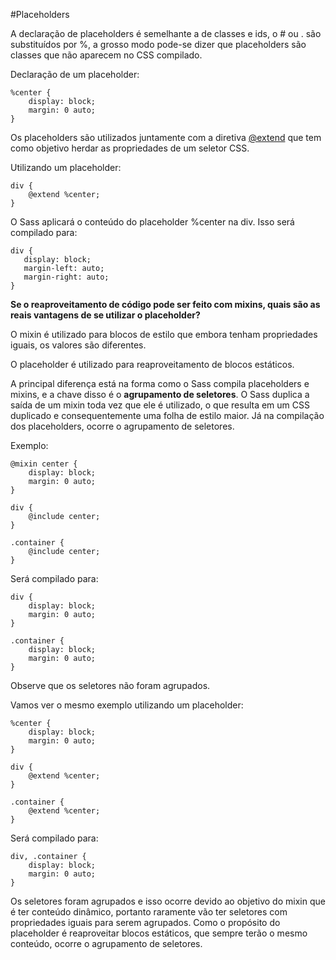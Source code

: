 #Placeholders

A declaração de placeholders é semelhante a de classes e ids, o # ou . são substituídos por %, a grosso modo pode-se dizer que placeholders são classes que não aparecem no CSS compilado.

Declaração de um placeholder:

```
%center {
    display: block;
    margin: 0 auto;
}
```

Os placeholders são utilizados juntamente com a diretiva <a href=https://github.com/Webschool-io/Curso-CSS-SASS/blob/master/Apostila/extend.md target=”_blank”>@extend</a> que tem como objetivo herdar as propriedades de um seletor CSS.

Utilizando um placeholder:

```
div {
    @extend %center;
}
```

O Sass aplicará o conteúdo do placeholder %center na div.
Isso será compilado para:

```
div {
   display: block;
   margin-left: auto;
   margin-right: auto;
}
```
**Se o reaproveitamento de código pode ser feito com mixins, quais são as reais vantagens de se utilizar o placeholder?**

O mixin é utilizado para blocos de estilo que embora tenham propriedades iguais, os valores são diferentes.

O placeholder é utilizado para reaproveitamento de blocos estáticos.

A principal diferença está na forma como o Sass compila placeholders e mixins, e a chave disso é o **agrupamento de seletores**. O Sass duplica a saída de um mixin toda vez que ele é utilizado, o que resulta em um CSS duplicado e consequentemente uma folha de estilo maior. Já na compilação dos placeholders, ocorre o agrupamento de seletores.

Exemplo:

```
@mixin center {
    display: block;
    margin: 0 auto;
}

div {
    @include center;
}

.container {
    @include center;
}
```
Será compilado para:

```
div {
    display: block;
    margin: 0 auto;
}

.container {
    display: block;
    margin: 0 auto;
}
```
Observe que os seletores não foram agrupados.

Vamos ver o mesmo exemplo utilizando um placeholder:

```
%center {
    display: block;
    margin: 0 auto;
}

div {
    @extend %center;
}

.container {
    @extend %center;
}
```
Será compilado para:

```
div, .container {
    display: block;
    margin: 0 auto;
}
```
Os seletores foram agrupados e isso ocorre devido ao objetivo do mixin que é ter conteúdo dinâmico, portanto raramente vão ter seletores com propriedades iguais para serem agrupados. Como o propósito do placeholder é reaproveitar blocos estáticos, que sempre terão o mesmo conteúdo, ocorre o agrupamento de seletores.
